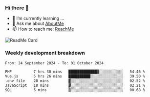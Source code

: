 ### Hi there 👋

- 🌱 I’m currently learning ...
- 💬 Ask me about [AboutMe](https://www.itzcy.com/about)
- 📫 How to reach me: [ReachMe](https://www.itzcy.com/about)

![ReadMe Card](https://github-readme-stats-ten-gilt.vercel.app/api?username=SuperChenYun&show_icons=true&title_color=fff&icon_color=79ff97&text_color=9f9f9f&bg_color=151515&hide_border=true)

### Weekly development breakdown
<!--START_SECTION:waka-->

```txt
From: 24 September 2024 - To: 01 October 2024

PHP          7 hrs 30 mins   █████████████▓░░░░░░░░░░░   54.46 %
Vue.js       5 hrs 26 mins   ██████████░░░░░░░░░░░░░░░   39.50 %
.env file    20 mins         ▓░░░░░░░░░░░░░░░░░░░░░░░░   02.52 %
JavaScript   18 mins         ▓░░░░░░░░░░░░░░░░░░░░░░░░   02.21 %
SQL          5 mins          ▒░░░░░░░░░░░░░░░░░░░░░░░░   00.68 %
```

<!--END_SECTION:waka-->
